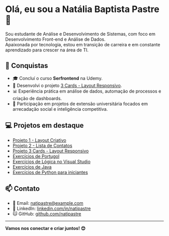 # Olá, eu sou a Natália Baptista Pastre 👋

Sou estudante de Análise e Desenvolvimento de Sistemas, com foco em Desenvolvimento Front-end e Análise de Dados.  
Apaixonada por tecnologia, estou em transição de carreira e em constante aprendizado para crescer na área de TI.

## 🎉 Conquistas

- 🎓 Concluí o curso **Serfrontend** na Udemy.  
- 🚀 Desenvolvi o projeto [3 Cards - Layout Responsivo](https://natipastre.github.io/Projeto-3-Cards---Layout-Responsivo/).  
- 📊 Experiência prática em análise de dados, automação de processos e criação de dashboards.  
- 🏅 Participação em projetos de extensão universitária focados em arrecadação social e inteligência competitiva.  

## 💻 Projetos em destaque

- [Projeto 1 - Layout Criativo](https://github.com/natipastre/Projeto1--LayoutCriativo)  
- [Projeto 2 - Lista de Contatos](https://github.com/natipastre/Projeto-2---Lista-de-Contatos)  
- [Projeto 3 Cards - Layout Responsivo](https://natipastre.github.io/Projeto-3-Cards---Layout-Responsivo/)  
- [Exercícios de Portugol](https://github.com/natipastre/Exerc-cios-de-Portugol)  
- [Exercícios de Lógica no Visual Studio](https://github.com/natipastre/Exerc-cio-L-gica-de-Programa-o)  
- [Exercícios de Java](https://github.com/natipastre/Exerc-cios-de-Java)  
- [Exercícios de Python para iniciantes](https://github.com/natipastre/Exerc-cios-iniciantes-de-Python-)  

## 📫 Contato

- 📧 Email: natipastre@example.com  
- 💼 LinkedIn: [linkedin.com/in/natipastre](https://www.linkedin.com/in/natipastre)  
- 🐱 GitHub: [github.com/natipastre](https://github.com/natipastre)  

---

**Vamos nos conectar e criar juntos! 😊**
